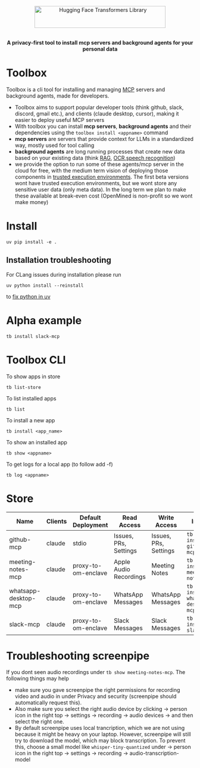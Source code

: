 <p align="center">
<img alt="Hugging Face Transformers Library" src="https://raw.githubusercontent.com/OpenMined/toolbox/refs/heads/main/packages/toolbox/assets/ToolBox.svg" width="352" height="59" style="max-width: 100%;">
  <br/>
  <br/>
</p>

<p align="center"><b>A privacy-first tool to install mcp servers and background agents for your personal data</b></p>

# Toolbox
Toolbox is a cli tool for installing and managing [MCP](https://github.com/modelcontextprotocol/python-sdk) servers and background agents, made for developers.

- Toolbox aims to support popular developer tools (think github, slack, discord, gmail etc.), and clients (claude desktop, cursor), making it easier to deploy useful MCP servers  
- With toolbox you can install **mcp servers**, **background agents** and their dependencies using the `toolbox install <appname>` command
- **mcp servers** are servers that provide context for LLMs in a standardized way, mostly used for tool calling
- **background agents** are long running processes that create new data based on your existing data (think [RAG](https://en.wikipedia.org/wiki/Retrieval-augmented_generation), [OCR](https://en.wikipedia.org/wiki/Optical_character_recognition),[speech recognition](https://en.wikipedia.org/wiki/Speech_recognition))
- we provide the option to run some of these agents/mcp server in the cloud for free, with the medium term vision of deploying  those components in [trusted execution environments](https://en.wikipedia.org/wiki/Trusted_execution_environment). The first beta versions wont have trusted execution environments, but we wont store any sensitive user data (only meta data). In the long term we plan to make these available at break-even cost (OpenMined is non-profit so we wont make money)



# Install
```
uv pip install -e .
```

## Installation troubleshooting
For CLang issues during installation please run
```
uv python install --reinstall
```
to [fix python in uv](https://github.com/astral-sh/python-build-standalone/pull/414)

# Alpha example

```
tb install slack-mcp
```

# Toolbox CLI
To show apps in store
```
tb list-store
```
To list installed apps
```
tb list
``` 
To install a new app
```
tb install <app_name>
```
To show an installed app
```
tb show <appname>
```
To get logs for a local app (to follow add -f)
```
tb log <appname>
```


# Store

| Name | Clients | Default Deployment | Read Access | Write Access | Install |
|------|--------|--------------------|-------------|--------------|---------|
| github-mcp | claude | stdio | Issues, PRs, Settings | Issues, PRs, Settings | `tb install github-mcp` |
| meeting-notes-mcp | claude | proxy-to-om-enclave | Apple Audio Recordings | Meeting Notes | `tb install meeting-notes-mcp` |
| whatsapp-desktop-mcp | claude | proxy-to-om-enclave | WhatsApp Messages | WhatsApp Messages | `tb install whatsapp-desktop-mcp` |
| slack-mcp | claude | proxy-to-om-enclave | Slack Messages | Slack Messages | `tb install slack-mcp` |


# Troubleshooting screenpipe
If you dont seen audio recordings under `tb show meeting-notes-mcp`. The following things may help

- make sure you gave screenpipe the right permissions for recording video and audio in under Privacy and security (screenpipe should automatically request this). 
- Also make sure you select the right audio device by clicking -> person icon in the right top -> settings -> recording -> audio devices -> and then select the right one. 
- By default screenpipe uses local trancription, which we are not using because it might be heavy on your laptop. However, screenpipe will still try to download the model, which may block transcription. To prevent this, choose a small model like `whisper-tiny-quantized` under -> person icon in the right top -> settings -> recording -> audio-transcription-model


